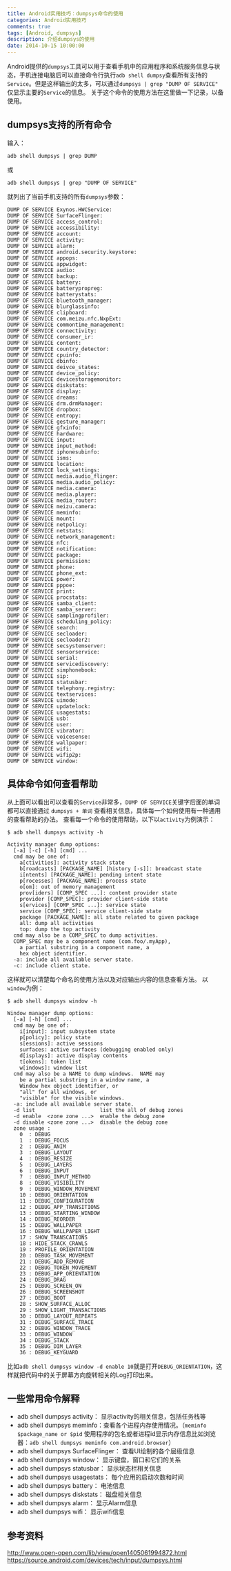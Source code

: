 ```yaml
---
title: Android实用技巧：dumpsys命令的使用 
categories: Android实用技巧
comments: true
tags: [Android, dumpsys]
description: 介绍dumpsys的使用
date: 2014-10-15 10:00:00
---
```

Android提供的`dumpsys`工具可以用于查看手机中的应用程序和系统服务信息与状态，手机连接电脑后可以直接命令行执行`adb shell dumpsy`查看所有支持的`Service`。但是这样输出的太多，可以通过`dumpsys | grep "DUMP OF SERVICE"` 仅显示主要的`Service`的信息。
关于这个命令的使用方法在这里做一下记录，以备使用。
## dumpsys支持的所有命令
输入：
```
adb shell dumpsys | grep DUMP
```
或
```
adb shell dumpsys | grep "DUMP OF SERVICE" 
```
就列出了当前手机支持的所有`dumpsys`参数：
```
DUMP OF SERVICE Exynos.HWCService:
DUMP OF SERVICE SurfaceFlinger:
DUMP OF SERVICE access_control:
DUMP OF SERVICE accessibility:
DUMP OF SERVICE account:
DUMP OF SERVICE activity:
DUMP OF SERVICE alarm:
DUMP OF SERVICE android.security.keystore:
DUMP OF SERVICE appops:
DUMP OF SERVICE appwidget:
DUMP OF SERVICE audio:
DUMP OF SERVICE backup:
DUMP OF SERVICE battery:
DUMP OF SERVICE batterypropreg:
DUMP OF SERVICE batterystats:
DUMP OF SERVICE bluetooth_manager:
DUMP OF SERVICE blurglassinfo:
DUMP OF SERVICE clipboard:
DUMP OF SERVICE com.meizu.nfc.NxpExt:
DUMP OF SERVICE commontime_management:
DUMP OF SERVICE connectivity:
DUMP OF SERVICE consumer_ir:
DUMP OF SERVICE content:
DUMP OF SERVICE country_detector:
DUMP OF SERVICE cpuinfo:
DUMP OF SERVICE dbinfo:
DUMP OF SERVICE deivce_states:
DUMP OF SERVICE device_policy:
DUMP OF SERVICE devicestoragemonitor:
DUMP OF SERVICE diskstats:
DUMP OF SERVICE display:
DUMP OF SERVICE dreams:
DUMP OF SERVICE drm.drmManager:
DUMP OF SERVICE dropbox:
DUMP OF SERVICE entropy:
DUMP OF SERVICE gesture_manager:
DUMP OF SERVICE gfxinfo:
DUMP OF SERVICE hardware:
DUMP OF SERVICE input:
DUMP OF SERVICE input_method:
DUMP OF SERVICE iphonesubinfo:
DUMP OF SERVICE isms:
DUMP OF SERVICE location:
DUMP OF SERVICE lock_settings:
DUMP OF SERVICE media.audio_flinger:
DUMP OF SERVICE media.audio_policy:
DUMP OF SERVICE media.camera:
DUMP OF SERVICE media.player:
DUMP OF SERVICE media_router:
DUMP OF SERVICE meizu.camera:
DUMP OF SERVICE meminfo:
DUMP OF SERVICE mount:
DUMP OF SERVICE netpolicy:
DUMP OF SERVICE netstats:
DUMP OF SERVICE network_management:
DUMP OF SERVICE nfc:
DUMP OF SERVICE notification:
DUMP OF SERVICE package:
DUMP OF SERVICE permission:
DUMP OF SERVICE phone:
DUMP OF SERVICE phone_ext:
DUMP OF SERVICE power:
DUMP OF SERVICE pppoe:
DUMP OF SERVICE print:
DUMP OF SERVICE procstats:
DUMP OF SERVICE samba_client:
DUMP OF SERVICE samba_server:
DUMP OF SERVICE samplingprofiler:
DUMP OF SERVICE scheduling_policy:
DUMP OF SERVICE search:
DUMP OF SERVICE secloader:
DUMP OF SERVICE secloader2:
DUMP OF SERVICE secsystemserver:
DUMP OF SERVICE sensorservice:
DUMP OF SERVICE serial:
DUMP OF SERVICE servicediscovery:
DUMP OF SERVICE simphonebook:
DUMP OF SERVICE sip:
DUMP OF SERVICE statusbar:
DUMP OF SERVICE telephony.registry:
DUMP OF SERVICE textservices:
DUMP OF SERVICE uimode:
DUMP OF SERVICE updatelock:
DUMP OF SERVICE usagestats:
DUMP OF SERVICE usb:
DUMP OF SERVICE user:
DUMP OF SERVICE vibrator:
DUMP OF SERVICE voicesense:
DUMP OF SERVICE wallpaper:
DUMP OF SERVICE wifi:
DUMP OF SERVICE wifip2p:
DUMP OF SERVICE window:
```

## 具体命令如何查看帮助
从上面可以看出可以查看的`Service`非常多，`DUMP OF SERVICE`关键字后面的单词都可以直接通过 `dumpsys + 单词` 查看相关信息，具体每一个如何使用有一种通用的查看帮助的办法。
查看每一个命令的使用帮助，以下以`activity`为例演示：
```
$ adb shell dumpsys activity -h

Activity manager dump options:
  [-a] [-c] [-h] [cmd] ...
  cmd may be one of:
    a[ctivities]: activity stack state
    b[roadcasts] [PACKAGE_NAME] [history [-s]]: broadcast state
    i[ntents] [PACKAGE_NAME]: pending intent state
    p[rocesses] [PACKAGE_NAME]: process state
    o[om]: out of memory management
    prov[iders] [COMP_SPEC ...]: content provider state
    provider [COMP_SPEC]: provider client-side state
    s[ervices] [COMP_SPEC ...]: service state
    service [COMP_SPEC]: service client-side state
    package [PACKAGE_NAME]: all state related to given package
    all: dump all activities
    top: dump the top activity
  cmd may also be a COMP_SPEC to dump activities.
  COMP_SPEC may be a component name (com.foo/.myApp),
    a partial substring in a component name, a
    hex object identifier.
  -a: include all available server state.
  -c: include client state.
```
这样就可以清楚每个命名的使用方法以及对应输出内容的信息查看方法。
以`window`为例：
```
$ adb shell dumpsys window -h

Window manager dump options:
  [-a] [-h] [cmd] ...
  cmd may be one of:
    i[input]: input subsystem state
    p[policy]: policy state
    s[essions]: active sessions
    surfaces: active surfaces (debugging enabled only)
    d[isplays]: active display contents
    t[okens]: token list
    w[indows]: window list
  cmd may also be a NAME to dump windows.  NAME may
    be a partial substring in a window name, a
    Window hex object identifier, or
    "all" for all windows, or
    "visible" for the visible windows.
  -a: include all available server state.
  -d list                     list the all of debug zones
  -d enable  <zone zone ...>  enable the debug zone
  -d disable <zone zone ...>  disable the debug zone
  zone usage : 
    0  : DEBUG
    1  : DEBUG_FOCUS
    2  : DEBUG_ANIM
    3  : DEBUG_LAYOUT
    4  : DEBUG_RESIZE
    5  : DEBUG_LAYERS
    6  : DEBUG_INPUT
    7  : DEBUG_INPUT_METHOD
    8  : DEBUG_VISIBILITY
    9  : DEBUG_WINDOW_MOVEMENT
    10 : DEBUG_ORIENTATION
    11 : DEBUG_CONFIGURATION
    12 : DEBUG_APP_TRANSITIONS
    13 : DEBUG_STARTING_WINDOW
    14 : DEBUG_REORDER
    15 : DEBUG_WALLPAPER
    16 : DEBUG_WALLPAPER_LIGHT
    17 : SHOW_TRANSCATIONS
    18 : HIDE_STACK_CRAWLS
    19 : PROFILE_ORIENTATION
    20 : DEBUG_TASK_MOVEMENT
    21 : DEBUG_ADD_REMOVE
    22 : DEBUG_TOKEN_MOVEMENT
    23 : DEBUG_APP_ORIENTATION
    24 : DEBUG_DRAG
    25 : DEBUG_SCREEN_ON
    26 : DEBUG_SCREENSHOT
    27 : DEBUG_BOOT
    28 : SHOW_SURFACE_ALLOC
    29 : SHOW_LIGHT_TRANSACTIONS
    30 : DEBUG_LAYOUT_REPEATS
    31 : DEBUG_SURFACE_TRACE
    32 : DEBUG_WINDOW_TRACE
    33 : DEBUG_WINDOW
    34 : DEBUG_STACK
    35 : DEBUG_DIM_LAYER
    36 : DEBUG_KEYGUARD
```
比如`adb shell dumpsys window -d enable 10`就是打开`DEBUG_ORIENTATION`，这样就把代码中的关于屏幕方向旋转相关的Log打印出来。

## 一些常用命令解释
 - adb shell dumpsys activity： 显示activity的相关信息，包括任务栈等
 - adb shell dumpsys meminfo：查看各个进程内存使用情况。（`meminfo $package_name or $pid` 使用程序的包名或者进程id显示内存信息比如浏览器：`adb shell dumpsys meminfo com.android.browser`）
 - adb shell dumpsys SurfaceFlinger： 查看UI绘制的各个层级信息
 - adb shell dumpsys window： 显示键盘，窗口和它们的关系
 - adb shell dumpsys statusbar： 显示状态栏相关信息
 - adb shell dumpsys usagestats： 每个应用的启动次数和时间
 - adb shell dumpsys battery： 电池信息
 - adb shell dumpsys diskstats： 磁盘相关信息
 - adb shell dumpsys alarm： 显示Alarm信息
 - adb shell dumpsys wifi： 显示wifi信息

## 参考资料
http://www.open-open.com/lib/view/open1405061994872.html
https://source.android.com/devices/tech/input/dumpsys.html
